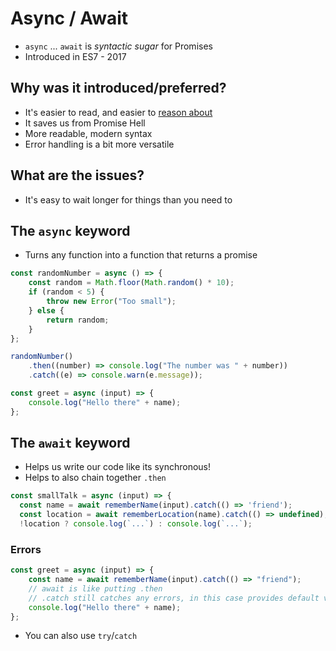 # Async / Await

- `async` ... `await` is _syntactic sugar_ for Promises
- Introduced in ES7 - 2017

## Why was it introduced/preferred?

- It's easier to read, and easier to <ins>reason about</ins>
- It saves us from Promise Hell
- More readable, modern syntax
- Error handling is a bit more versatile

## What are the issues?

- It's easy to wait longer for things than you need to

## The `async` keyword

- Turns any function into a function that returns a promise

```js
const randomNumber = async () => {
	const random = Math.floor(Math.random() * 10);
	if (random < 5) {
		throw new Error("Too small");
	} else {
		return random;
	}
};

randomNumber()
	.then((number) => console.log("The number was " + number))
	.catch((e) => console.warn(e.message));
```

```js
const greet = async (input) => {
	console.log("Hello there" + name);
};
```

## The `await` keyword

<!-- Will fix these notes soon! -->

- Helps us write our code like its synchronous!
- Helps to also chain together `.then`

```js
const smallTalk = async (input) => {
  const name = await rememberName(input).catch(() => 'friend');
  const location = await rememberLocation(name).catch(() => undefined);
  !location ? console.log(`...`) : console.log(`...`);
```

### Errors

```js
const greet = async (input) => {
	const name = await rememberName(input).catch(() => "friend");
	// await is like putting .then
	// .catch still catches any errors, in this case provides default value
	console.log("Hello there" + name);
};
```

- You can also use `try`/`catch`
